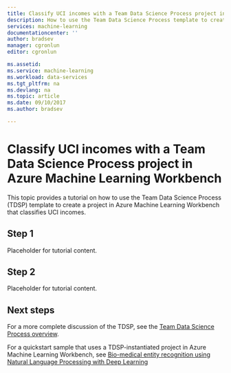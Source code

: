 ```yaml
---
title: Classify UCI incomes with a Team Data Science Process project in Azure Machine Learning Workbench | Microsoft Docs
description: How to use the Team Data Science Process template to create a project in Azure Machine Learning Workbench that classifies UCI income.
services: machine-learning
documentationcenter: ''
author: bradsev
manager: cgronlun
editor: cgronlun

ms.assetid: 
ms.service: machine-learning
ms.workload: data-services
ms.tgt_pltfrm: na
ms.devlang: na
ms.topic: article
ms.date: 09/10/2017
ms.author: bradsev

---
```


# Classify UCI incomes with a Team Data Science Process project in Azure Machine Learning Workbench

This topic provides a tutorial on how to use the Team Data Science Process (TDSP) template to create a project in Azure Machine Learning Workbench that classifies UCI incomes.


## Step 1

Placeholder for tutorial content.


## Step 2

Placeholder for tutorial content.


## Next steps

For a more complete discussion of the TDSP, see the [Team Data Science Process overview](../team-data-science-process/overview.md).

For a quickstart sample that uses a TDSP-instantiated project in Azure Machine Learning Workbench, see [Bio-medical entity recognition using Natural Language Processing with Deep Learning](sample-tdsp-nlp.md)